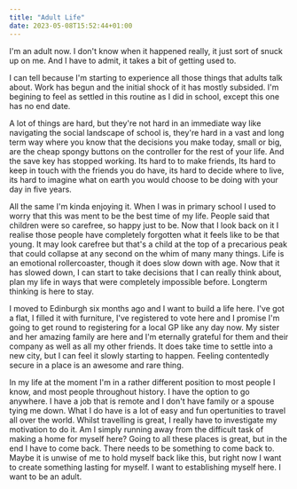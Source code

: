 ```yaml
---
title: "Adult Life"
date: 2023-05-08T15:52:44+01:00
---
```

I'm an adult now. I don't know when it happened really, it just sort of snuck up on me. And I have to admit, it takes a bit of getting used to.

I can tell because I'm starting to experience all those things that adults talk about. Work has begun and the initial shock of it has mostly subsided. I'm begining to feel as settled in this routine as I did in school, except this one has no end date.

A lot of things are hard, but they're not hard in an immediate way like navigating the social landscape of school is, they're hard in a vast and long term way where you know that the decisions you make today, small or big, are the cheap spongy buttons on the controller for the rest of your life. And the save key has stopped working. Its hard to to make friends, Its hard to keep in touch with the friends you do have, its hard to decide where to live, its hard to imagine what on earth you would choose to be doing with your day in five years. 

All the same I'm kinda enjoying it. When I was in primary school I used to worry that this was ment to be the best time of my life. People said that children were so carefree, so happy just to be. Now that I look back on it I realise those people have completely forgotten what it feels like to be that young. It may look carefree but that's a child at the top of a precarious peak that could collapse at any second on the whim of many many things. Life is an emotional rollercoaster, though it does slow down with age. Now that it has slowed down, I can start to take decisions that I can really think about, plan my life in ways that were completely impossible before. Longterm thinking is here to stay.

I moved to Edinburgh six months ago and I want to build a life here. I've got a flat, I filled it with furniture, I've registered to vote here and I promise I'm going to get round to registering for a local GP like any day now. My sister and her amazing family are here and I'm eternally grateful for them and their company as well as all my other friends. It does take time to settle into a new city, but I can feel it slowly starting to happen. Feeling contentedly secure in a place is an awesome and rare thing.

In my life at the moment I'm in a rather different position to most people I know, and most people throughout history. I have the option to go anywhere. I have a job that is remote and I don't have family or a spouse tying me down. What I do have is a lot of easy and fun opertunities to travel all over the world. Whilst travelling is great, I really have to investigate my motivation to do it. Am I simply running away from the difficult task of making a home for myself here? Going to all these places is great, but in the end I have to come back. There needs to be something to come back to. Maybe it is unwise of me to hold myself back like this, but right now I want to create something lasting for myself. I want to establishing myself here. I want to be an adult.

